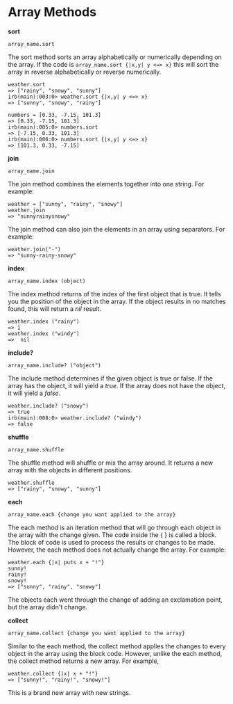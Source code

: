 # Array Methods

**sort**

`array_name.sort`

The sort method sorts an array alphabetically or numerically depending on the array. If the code is `array_name.sort {|x,y| y <=> x}` this will sort the array in reverse alphabetically or reverse numerically.

```
weather.sort
=> ["rainy", "snowy", "sunny"]
irb(main):003:0> weather.sort {|x,y| y <=> x}
=> ["sunny", "snowy", "rainy"]
```
```
numbers = [0.33, -7.15, 101.3]
=> [0.33, -7.15, 101.3]
irb(main):005:0> numbers.sort
=> [-7.15, 0.33, 101.3]
irb(main):006:0> numbers.sort {|x,y| y <=> x}
=> [101.3, 0.33, -7.15]
```

**join**

`array_name.join`

The join method combines the elements together into one string. For example:
```
weather = ["sunny", "rainy", "snowy"]
weather.join
=> "sunnyrainysnowy"
```
The join method can also join the elements in an array using separators. For example:

```
weather.join("-")
=> "sunny-rainy-snowy"
```

**index**

`array_name.index (object)`

The index method returns of the index of the first object that is true. It tells you the position of the object in the array. If the object results in no matches found, this will return a *nil* result.

```
weather.index ("rainy")
=> 1
weather.index ("windy")
=>  nil
```

**include?**

`array_name.include? ("object")`

The include method determines if the given object is true or false. If the array has the object, it will yield a *true*. If the array does not have the object, it will yield a *false*.

```
weather.include? ("snowy")
=> true
irb(main):008:0> weather.include? ("windy")
=> false
```

**shuffle**

`array_name.shuffle`

The shuffle method will shuffle or mix the array around. It returns a new array with the objects in different positions.

```
weather.shuffle
=> ["rainy", "snowy", "sunny"]
```

**each**

`array_name.each {change you want applied to the array}`

The each method is an iteration method that will go through each object in the array with the change given. The code inside the { } is called a block. The block of code is used to process the results or changes to be made. However, the each method does not actually change the array. For example:

```
weather.each {|x| puts x + "!"}
sunny!
rainy!
snowy!
=> ["sunny", "rainy", "snowy"]
```

The objects each went through the change of adding an exclamation point, but the array didn't change.

**collect**

`array_name.collect {change you want applied to the array}`

Similar to the each method, the collect method applies the changes to every object in the array using the block code. However, unlike the each method, the collect method returns a new array. For example,

```
weather.collect {|x| x + "!"}
=> ["sunny!", "rainy!", "snowy!"]
```

This is a brand new array with new strings.
